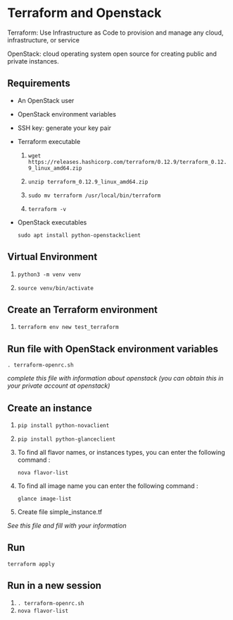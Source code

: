 # Terraform and Openstack

Terraform: Use Infrastructure as Code to provision and manage any cloud, infrastructure, or service

OpenStack: cloud operating system open source for creating public and private instances. 

## Requirements

- An OpenStack user
- OpenStack environment variables
- SSH key: generate your key pair
- Terraform executable

   1. `wget https://releases.hashicorp.com/terraform/0.12.9/terraform_0.12.9_linux_amd64.zip`

   2. `unzip terraform_0.12.9_linux_amd64.zip`

   3. `sudo mv terraform /usr/local/bin/terraform`

   4. `terraform -v`

- OpenStack executables

    `sudo apt install python-openstackclient`

## Virtual Environment

1. `python3 -m venv venv`

2. `source venv/bin/activate`

## Create an Terraform environment

1. `terraform env new test_terraform`

## Run file with OpenStack environment variables
`. terraform-openrc.sh`

*complete this file with information about openstack (you can obtain this in your private account at openstack)*

## Create an instance

1. `pip install python-novaclient`
2. `pip install python-glanceclient`
3. To find all flavor names, or instances types, you can enter the following command :

    `nova flavor-list`

4. To find all image name you can enter the following command :

    `glance image-list`

5. Create file simple_instance.tf

*See this file and fill with your information*

## Run

`terraform apply`

## Run in a new session

1. `. terraform-openrc.sh`
3. `nova flavor-list`


